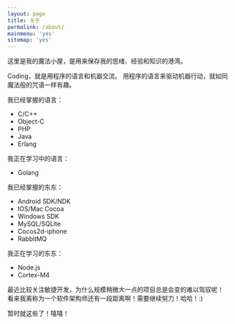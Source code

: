 ```yaml
---
layout: page
title: 关于
permalink: /about/
mainmenu: 'yes'
sitemap: 'yes'
---
```


这里是我的魔法小屋，是用来保存我的思绪、经验和知识的港湾。

Coding，就是用程序的语言和机器交流。
用程序的语言来驱动机器行动，就如同魔法般的咒语一样有趣。

我已经掌握的语言：
- C/C++
- Object-C
- PHP
- Java
- Erlang

我正在学习中的语言：
- Golang

我已经掌握的东东：
- Android SDK/NDK
- IOS/Mac Cocoa
- Windows SDK
- MySQL/SQLite
- Cocos2d-iphone
- RabbitMQ

我正在学习的东东：
- Node.js
- Cortex-M4

最近比较关注敏捷开发，为什么规模稍微大一点的项目总是会变的难以驾驭呢！
看来我离称为一个软件架构师还有一段距离啊！需要继续努力！哈哈！:)

暂时就这些了！嘻嘻！
